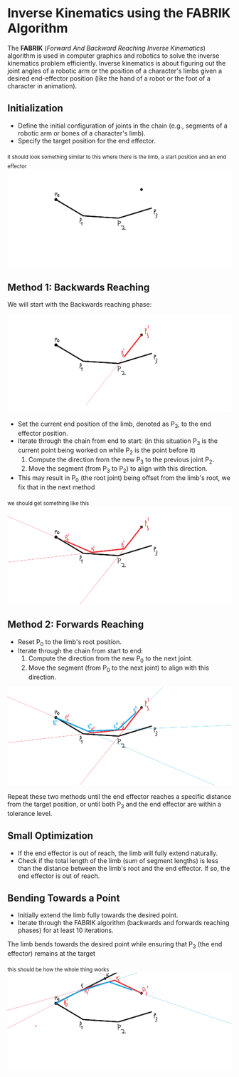 # Inverse Kinematics using the FABRIK Algorithm
The **FABRIK** (_Forward And Backward Reaching Inverse Kinematics_) algorithm is used in computer graphics and robotics to solve the inverse kinematics problem efficiently. Inverse kinematics is about figuring out the joint angles of a robotic arm or the position of a character's limbs given a desired end-effector position (like the hand of a robot or the foot of a character in animation).
## Initialization
-   Define the initial configuration of joints in the chain (e.g., segments of a robotic arm or bones of a character's limb).
-   Specify the target position for the end effector.

<sub>it should look something similar to this where there is the limb, a start position and an end effector</sub>
![](https://github.com/0Pixelated0/Inverse-Kinematics-Pygame/blob/main/Initialization.png?raw=true)

## Method 1: Backwards Reaching
We will start with the Backwards reaching phase:

![](https://github.com/0Pixelated0/Inverse-Kinematics-Pygame/blob/main/Backwards.png?raw=true)

-   Set the current end position of the limb, denoted as P<sub>3</sub>​, to the end effector position.
-   Iterate through the chain from end to start: (in this situation P<sub>3</sub> is the current point being worked on while P<sub>2</sub> is the point before it)
    1.  Compute the direction from the new P<sub>3</sub>​ to the previous joint P<sub>2</sub>​.
    2.  Move the segment (from P<sub>3</sub>​ to P<sub>2</sub>) to align with this direction.
-   This may result in P<sub>0</sub>​ (the root joint) being offset from the limb's root, we fix that in the next method

<sub>we should get something like this</sub>
![](https://github.com/0Pixelated0/Inverse-Kinematics-Pygame/blob/main/Backwards2.png?raw=true)

## Method 2: Forwards Reaching
-   Reset P<sub>0</sub>​ to the limb's root position.
-   Iterate through the chain from start to end:
    1.  Compute the direction from the new P<sub>0</sub>​ to the next joint.
    2.  Move the segment (from P<sub>0</sub>​ to the next joint) to align with this direction.

![](https://github.com/0Pixelated0/Inverse-Kinematics-Pygame/blob/main/Forwards.png?raw=true)

Repeat these two methods until the end effector reaches a specific distance from the target position, or until both P<sub>3</sub>​ and the end effector are within a tolerance level.

## Small Optimization

-   If the end effector is out of reach, the limb will fully extend naturally.
-   Check if the total length of the limb (sum of segment lengths) is less than the distance between the limb's root and the end effector. If so, the end effector is out of reach.
## Bending Towards a Point
- Initially extend the limb fully towards the desired point.
- Iterate through the FABRIK algorithm (backwards and forwards reaching phases) for at least 10 iterations.

The limb bends towards the desired point while ensuring that P<sub>3</sub>​ (the end effector) remains at the target 

<sub> this should be how the whole thing works</sub>
![](https://github.com/0Pixelated0/Inverse-Kinematics-Pygame/blob/main/End.png?raw=true)
